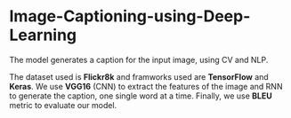 # Image-Captioning-using-Deep-Learning
The model generates a caption for the input image, using CV and NLP. 

The dataset used is **Flickr8k** and framworks used are **TensorFlow** and **Keras**. We use **VGG16** (CNN) to extract the features of the image and RNN to generate the caption, one single word at a time. 
Finally, we use **BLEU** metric to evaluate our model.

